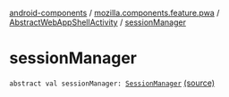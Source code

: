 [android-components](../../index.md) / [mozilla.components.feature.pwa](../index.md) / [AbstractWebAppShellActivity](index.md) / [sessionManager](./session-manager.md)

# sessionManager

`abstract val sessionManager: `[`SessionManager`](../../mozilla.components.browser.session/-session-manager/index.md) [(source)](https://github.com/mozilla-mobile/android-components/blob/master/components/feature/pwa/src/main/java/mozilla/components/feature/pwa/AbstractWebAppShellActivity.kt#L30)
